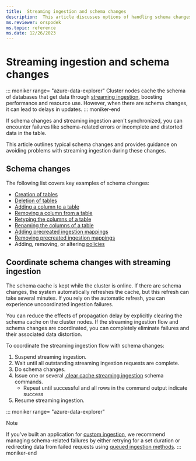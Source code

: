 ```yaml
---
title:  Streaming ingestion and schema changes
description:  This article discusses options of handling schema changes with streaming ingestion.
ms.reviewer: orspodek
ms.topic: reference
ms.date: 12/26/2023
---
```

# Streaming ingestion and schema changes

::: moniker range= "azure-data-explorer"
Cluster nodes cache the schema of databases that get data through [streaming ingestion](/azure.data-explorer/ingest-data-streaming), boosting performance and resource use. However, when there are schema changes, it can lead to delays in updates. 
::: moniker-end

If schema changes and streaming ingestion aren't synchronized, you can encounter failures like schema-related errors or incomplete and distorted data in the table.

This article outlines typical schema changes and provides guidance on avoiding problems with streaming ingestion during these changes.

## Schema changes

The following list covers key examples of schema changes:

* [Creation of tables](../create-table-command.md)
* [Deletion of tables](../drop-table-command.md)
* [Adding a column to a table](../alter-merge-table-command.md)
* [Removing a column from a table](../drop-column.md)
* [Retyping the columns of a table](../alter-column.md)
* [Renaming the columns of a table](../rename-column.md)
* [Adding precreated ingestion mappings](../create-ingestion-mapping-command.md)
* [Removing precreated ingestion mappings](../drop-ingestion-mapping-command.md)
* Adding, removing, or altering [policies](../policies.md)

## Coordinate schema changes with streaming ingestion

The schema cache is kept while the cluster is online. If there are schema changes, the system automatically refreshes the cache, but this refresh can take several minutes. If you rely on the automatic refresh, you can experience uncoordinated ingestion failures. 

You can reduce the effects of propagation delay by explicitly clearing the schema cache on the cluster nodes. If the streaming ingestion flow and schema changes are coordinated, you can completely eliminate failures and their associated data distortion. 

To coordinate the streaming ingestion flow with schema changes:

1. Suspend streaming ingestion.
1. Wait until all outstanding streaming ingestion requests are complete.
1. Do schema changes.
1. Issue one or several [.clear cache streaming ingestion](clear-schema-cache-command.md) schema commands. 
    * Repeat until successful and all rows in the command output indicate success
1. Resume streaming ingestion.


::: moniker range= "azure-data-explorer"
> [!NOTE]
> If you've built an application for [custom ingestion](/azure/data-explorer/ingest-data-streaming#choose-the-appropriate-streaming-ingestion-type), we recommend managing schema-related failures by either retrying for a set duration or redirecting data from failed requests using [queued ingestion methods](../../api/get-started/app-queued-ingestion.md).
::: moniker-end